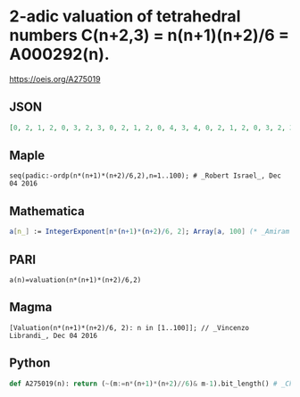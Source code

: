 # 2\-adic valuation of tetrahedral numbers C\(n\+2,3\) \= n\(n\+1\)\(n\+2\)/6 \= A000292\(n\)\.
https://oeis.org/A275019
## JSON
```JSON
[0, 2, 1, 2, 0, 3, 2, 3, 0, 2, 1, 2, 0, 4, 3, 4, 0, 2, 1, 2, 0, 3, 2, 3, 0, 2, 1, 2, 0, 5, 4, 5, 0, 2, 1, 2, 0, 3, 2, 3, 0, 2, 1, 2, 0, 4, 3, 4, 0, 2, 1, 2, 0, 3, 2, 3, 0, 2, 1, 2, 0, 6, 5, 6, 0, 2, 1, 2, 0, 3, 2, 3, 0, 2, 1, 2, 0, 4, 3, 4, 0, 2, 1, 2, 0, 3, 2, 3, 0, 2, 1, 2, 0, 5, 4, 5, 0, 2, 1, 2, 0, 3, 2, 3, 0, 2, 1, 2, 0, 4]
```
## Maple
```Maple
seq(padic:-ordp(n*(n+1)*(n+2)/6,2),n=1..100); # _Robert Israel_, Dec 04 2016
```
## Mathematica
```Mathematica
a[n_] := IntegerExponent[n*(n+1)*(n+2)/6, 2]; Array[a, 100] (* _Amiram Eldar_, Sep 13 2024 *)
```
## PARI
```PARI
a(n)=valuation(n*(n+1)*(n+2)/6,2)
```
## Magma
```Magma
[Valuation(n*(n+1)*(n+2)/6, 2): n in [1..100]]; // _Vincenzo Librandi_, Dec 04 2016
```
## Python
```Python
def A275019(n): return (~(m:=n*(n+1)*(n+2)//6)& m-1).bit_length() # _Chai Wah Wu_, Jul 07 2022
```
